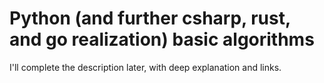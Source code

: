 # Python (and further csharp, rust, and go realization) basic algorithms

I'll complete the description later, with deep explanation and links.